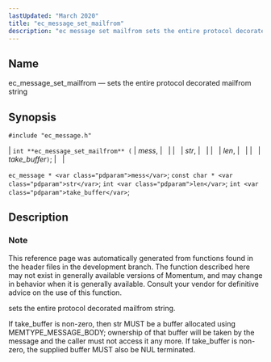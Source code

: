 ```yaml
---
lastUpdated: "March 2020"
title: "ec_message_set_mailfrom"
description: "ec message set mailfrom sets the entire protocol decorated mailfrom string int ec message set mailfrom mess str len take buffer ec message mess const char str int len int take buffer This reference page was automatically generated from functions found in the header files in the development branch The..."
---
```


<a name="apis.ec_message_set_mailfrom"></a> 
## Name

ec_message_set_mailfrom — sets the entire protocol decorated mailfrom string

## Synopsis

`#include "ec_message.h"`

| `int **ec_message_set_mailfrom** (` | <var class="pdparam">mess</var>, |   |
|   | <var class="pdparam">str</var>, |   |
|   | <var class="pdparam">len</var>, |   |
|   | <var class="pdparam">take_buffer</var>`)`; |   |

`ec_message * <var class="pdparam">mess</var>`;
`const char * <var class="pdparam">str</var>`;
`int <var class="pdparam">len</var>`;
`int <var class="pdparam">take_buffer</var>`;<a name="idp57104592"></a> 
## Description

### Note

This reference page was automatically generated from functions found in the header files in the development branch. The function described here may not exist in generally available versions of Momentum, and may change in behavior when it is generally available. Consult your vendor for definitive advice on the use of this function.

sets the entire protocol decorated mailfrom string.

If take_buffer is non-zero, then str MUST be a buffer allocated using MEMTYPE_MESSAGE_BODY; ownership of that buffer will be taken by the message and the caller must not access it any more. If take_buffer is non-zero, the supplied buffer MUST also be NUL terminated.
